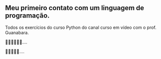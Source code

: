 
## Meu primeiro contato com um linguagem de programação. 

Todos os exercícios do curso Python do canal curso em vídeo com o prof. Guanabara.

👩🏻‍🎓📖📱✅....

👩🏻‍💻🔝✅....
